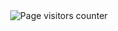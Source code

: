 <div align="center">
  <img src="https://komarev.com/ghpvc/?username=vladkurluk&style=flat&color=brightgreen" alt="Page visitors counter" />
</div>
